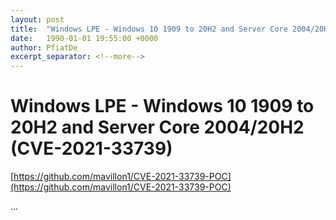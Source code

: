 ```yaml
---
layout: post
title:  "Windows LPE - Windows 10 1909 to 20H2 and Server Core 2004/20H2 (CVE-2021-33739)"
date:   1990-01-01 19:55:00 +0000
author: PfiatDe
excerpt_separator: <!--more-->
---
```


# Windows LPE - Windows 10 1909 to 20H2 and Server Core 2004/20H2 (CVE-2021-33739)

[https://github.com/mavillon1/CVE-2021-33739-POC](https://github.com/mavillon1/CVE-2021-33739-POC)

...
<!--more-->
